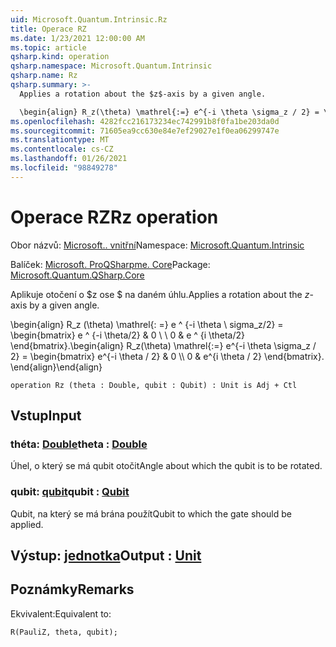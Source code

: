 ```yaml
---
uid: Microsoft.Quantum.Intrinsic.Rz
title: Operace RZ
ms.date: 1/23/2021 12:00:00 AM
ms.topic: article
qsharp.kind: operation
qsharp.namespace: Microsoft.Quantum.Intrinsic
qsharp.name: Rz
qsharp.summary: >-
  Applies a rotation about the $z$-axis by a given angle.

  \begin{align} R_z(\theta) \mathrel{:=} e^{-i \theta \sigma_z / 2} = \begin{bmatrix} e^{-i \theta / 2} & 0 \\\\ 0 & e^{i \theta / 2} \end{bmatrix}. \end{align}
ms.openlocfilehash: 4282fcc216173234ec742991b8f0fa1be203da0d
ms.sourcegitcommit: 71605ea9cc630e84e7ef29027e1f0ea06299747e
ms.translationtype: MT
ms.contentlocale: cs-CZ
ms.lasthandoff: 01/26/2021
ms.locfileid: "98849278"
---
```

# <a name="rz-operation"></a><span data-ttu-id="0b5bd-102">Operace RZ</span><span class="sxs-lookup"><span data-stu-id="0b5bd-102">Rz operation</span></span>

<span data-ttu-id="0b5bd-103">Obor názvů: [Microsoft.. vnitřní](xref:Microsoft.Quantum.Intrinsic)</span><span class="sxs-lookup"><span data-stu-id="0b5bd-103">Namespace: [Microsoft.Quantum.Intrinsic](xref:Microsoft.Quantum.Intrinsic)</span></span>

<span data-ttu-id="0b5bd-104">Balíček: [Microsoft. ProQSharpme. Core](https://nuget.org/packages/Microsoft.Quantum.QSharp.Core)</span><span class="sxs-lookup"><span data-stu-id="0b5bd-104">Package: [Microsoft.Quantum.QSharp.Core](https://nuget.org/packages/Microsoft.Quantum.QSharp.Core)</span></span>


<span data-ttu-id="0b5bd-105">Aplikuje otočení o $z ose $ na daném úhlu.</span><span class="sxs-lookup"><span data-stu-id="0b5bd-105">Applies a rotation about the $z$-axis by a given angle.</span></span>

<span data-ttu-id="0b5bd-106">\begin{align} R_z (\theta) \mathrel{: =} e ^ {-i \theta \ sigma_z/2} = \begin{bmatrix} e ^ {-i \theta/2} & 0 \\ \\ 0 & e ^ {i \theta/2} \end{bmatrix}.</span><span class="sxs-lookup"><span data-stu-id="0b5bd-106">\begin{align} R_z(\theta) \mathrel{:=} e^{-i \theta \sigma_z / 2} = \begin{bmatrix} e^{-i \theta / 2} & 0 \\\\ 0 & e^{i \theta / 2} \end{bmatrix}.</span></span>
<span data-ttu-id="0b5bd-107">\end{align}</span><span class="sxs-lookup"><span data-stu-id="0b5bd-107">\end{align}</span></span>

```qsharp
operation Rz (theta : Double, qubit : Qubit) : Unit is Adj + Ctl
```


## <a name="input"></a><span data-ttu-id="0b5bd-108">Vstup</span><span class="sxs-lookup"><span data-stu-id="0b5bd-108">Input</span></span>

### <a name="theta--double"></a><span data-ttu-id="0b5bd-109">théta: [Double](xref:microsoft.quantum.lang-ref.double)</span><span class="sxs-lookup"><span data-stu-id="0b5bd-109">theta : [Double](xref:microsoft.quantum.lang-ref.double)</span></span>

<span data-ttu-id="0b5bd-110">Úhel, o který se má qubit otočit</span><span class="sxs-lookup"><span data-stu-id="0b5bd-110">Angle about which the qubit is to be rotated.</span></span>


### <a name="qubit--qubit"></a><span data-ttu-id="0b5bd-111">qubit: [qubit](xref:microsoft.quantum.lang-ref.qubit)</span><span class="sxs-lookup"><span data-stu-id="0b5bd-111">qubit : [Qubit](xref:microsoft.quantum.lang-ref.qubit)</span></span>

<span data-ttu-id="0b5bd-112">Qubit, na který se má brána použít</span><span class="sxs-lookup"><span data-stu-id="0b5bd-112">Qubit to which the gate should be applied.</span></span>



## <a name="output--unit"></a><span data-ttu-id="0b5bd-113">Výstup: [jednotka](xref:microsoft.quantum.lang-ref.unit)</span><span class="sxs-lookup"><span data-stu-id="0b5bd-113">Output : [Unit](xref:microsoft.quantum.lang-ref.unit)</span></span>



## <a name="remarks"></a><span data-ttu-id="0b5bd-114">Poznámky</span><span class="sxs-lookup"><span data-stu-id="0b5bd-114">Remarks</span></span>

<span data-ttu-id="0b5bd-115">Ekvivalent:</span><span class="sxs-lookup"><span data-stu-id="0b5bd-115">Equivalent to:</span></span>

```qsharp
R(PauliZ, theta, qubit);
```